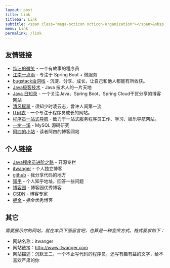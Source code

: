 ```yaml
---
layout: post
title: Link
titlebar: Link
subtitle: <span class="mega-octicon octicon-organization"></span>&nbsp;&nbsp; Resource link
menu: Link
permalink: /link
---
```


## 友情链接

- [纯洁的微笑](http://www.ityouknow.com/) - 一个有故事的程序员
- [江南一点雨](https://www.javaboy.org/) - 专注于 Spring Boot + 微服务
- [bugstack虫洞栈](https://bugstack.cn/) - 沉淀、分享、成长，让自己和他人都能有所收获。
- [Java极客技术](http://www.justdojava.com) - Java 技术人的一片天地
- [Java 日知录](https://javadaily.cn) - 一个关注Java、Spring Boot、Spring Cloud干货分享的博客网站
- [清风摇翠](http://alexjoker.top/) - 须知少时凌云志，曾许人间第一流
- [IT码农](https://tanqingbo.cn) - 一个专注于程序员成长的网站。
- [程序员一站式导航](http://cxy521.com/) - 致力于一站式服务程序员工作、学习、娱乐导航网站。
- [一树一溪](https://www.bigspring.cn/) - MySQL 源码研究
- [阿四的小站](http://blog.chenxp.cn/) - 读者阿四的博客网站


## 个人链接

- [Java程序员进阶之路](https://tobebetterjavaer.com/) -  开源专栏
- [itwanger](http://www.itwanger.com/) - 个人独立博客
- [github](https://github.com/itwanger) -  我分享代码的地方
- [知乎](https://www.zhihu.com/people/cmower) - 个人知乎地址，回答一些问题
- [博客园](https://www.cnblogs.com/qing-gee/) - 博客园优秀博客
- [CSDN](http://blog.csdn.net/qing_gee)  - 博客专家
- [掘金](https://juejin.im/user/5bd7fb9ce51d45219836421e) - 掘金优秀博客

## 其它  

*需要展示你的网站，就在本页下面留言吧，也算是一种宣传方式。格式要求如下：*

- 网站名称：itwanger
- 网站链接：http://www.itwanger.com  
- 网站描述：沉默王二，一个不止写代码的程序员，还写有趣有益的文字，给不喜欢严肃的你

